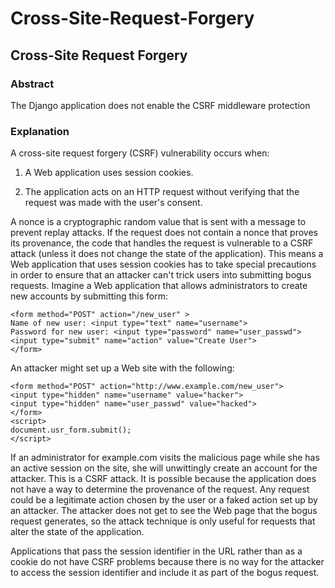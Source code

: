 # Cross-Site-Request-Forgery

## Cross-Site Request Forgery

### Abstract
The Django application does not enable the CSRF middleware protection
### Explanation
A cross-site request forgery (CSRF) vulnerability occurs when:
1. A Web application uses session cookies.

2. The application acts on an HTTP request without verifying that the request was made with the user's consent.

A nonce is a cryptographic random value that is sent with a message to prevent replay attacks. If the request does not contain a nonce that proves its provenance, the code that handles the request is vulnerable to a CSRF attack (unless it does not change the state of the application). This means a Web application that uses session cookies has to take special precautions in order to ensure that an attacker can't trick users into submitting bogus requests. Imagine a Web application that allows administrators to create new accounts by submitting this form:

```
<form method="POST" action="/new_user" >
Name of new user: <input type="text" name="username">
Password for new user: <input type="password" name="user_passwd">
<input type="submit" name="action" value="Create User">
</form>
```

An attacker might set up a Web site with the following:

```
<form method="POST" action="http://www.example.com/new_user">
<input type="hidden" name="username" value="hacker">
<input type="hidden" name="user_passwd" value="hacked">
</form>
<script>
document.usr_form.submit();
</script>
```

If an administrator for example.com visits the malicious page while she has an active session on the site, she will unwittingly create an account for the attacker. This is a CSRF attack. It is possible because the application does not have a way to determine the provenance of the request. Any request could be a legitimate action chosen by the user or a faked action set up by an attacker. The attacker does not get to see the Web page that the bogus request generates, so the attack technique is only useful for requests that alter the state of the application.

Applications that pass the session identifier in the URL rather than as a cookie do not have CSRF problems because there is no way for the attacker to access the session identifier and include it as part of the bogus request.
